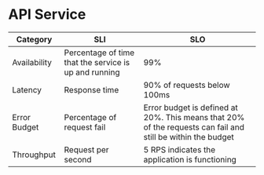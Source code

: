 # API Service

| Category     | SLI | SLO                                                                                                         |
|--------------|-----|-------------------------------------------------------------------------------------------------------------|
| Availability |  Percentage of time that the service is up and running   | 99%                                                                                                         |
| Latency      |  Response time   | 90% of requests below 100ms                                                                                 |
| Error Budget |  Percentage of request fail   | Error budget is defined at 20%. This means that 20% of the requests can fail and still be within the budget |
| Throughput   |  Request per second   | 5 RPS indicates the application is functioning                                                              |
